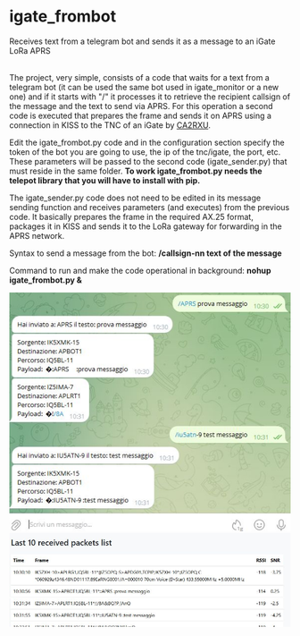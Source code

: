 # igate_frombot
Receives text from a telegram bot and sends it as a message to an iGate LoRa APRS<br><br>

The project, very simple, consists of a code that waits for a text from a telegram bot (it can be used the same bot used in igate_monitor or a new one) and if it starts with "/" it processes it to retrieve the recipient callsign of the message and the text to send via APRS. For this operation a second code is executed that prepares the frame and sends it on APRS using a connection in KISS to the TNC of an iGate by [CA2RXU](https://github.com/richonguzman/LoRa_APRS_iGate).<br>

Edit the igate_frombot.py code and in the configuration section specify the token of the bot you are going to use, the ip of the tnc/igate, the port, etc. These parameters will be passed to the second code (igate_sender.py) that must reside in the same folder. **To work igate_frombot.py needs the telepot library that you will have to install with pip.**<br>

The igate_sender.py code does not need to be edited in its message sending function and receives parameters (and executes) from the previous code. It basically prepares the frame in the required AX.25 format, packages it in KISS and sends it to the LoRa gateway for forwarding in the APRS network.<br>

Syntax to send a message from the bot:
**/callsign-nn text of the message**<br>

Command to run and make the code operational in background:
**nohup igate_frombot.py &**<br>

![](https://github.com/ik5xmk/igate_frombot/blob/main/igate_frombot_01.jpg)<br>
![](https://github.com/ik5xmk/igate_frombot/blob/main/igate_frombot_02.jpg)



